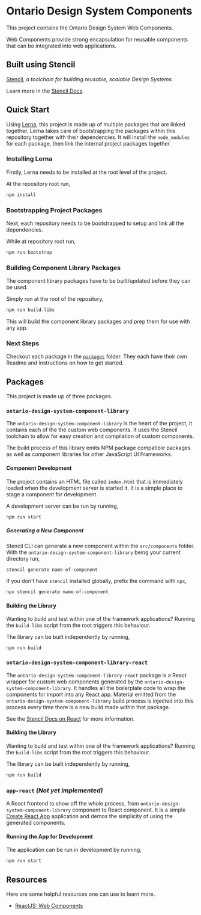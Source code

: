 # Ontario Design System Components

This project contains the Ontario Design System Web Components.

Web Components provide strong encapsulation for reusable components that can be integrated into web applications.

## Built using Stencil

[Stencil](https://stenciljs.com), _a toolchain for building reusable, scalable Design Systems._

Learn more in the [Stencil Docs](https://stenciljs.com/docs/introduction).

## Quick Start

Using [Lerna](https://github.com/lerna/lerna), this project is made up of multiple packages that are linked together. Lerna takes care of bootstrapping the packages within this repository together with their dependencies. It will install the `node_modules` for each package, then link the internal project packages together.

### Installing Lerna

Firstly, Lerna needs to be installed at the root level of the project.

At the repository root run,

```bash
npm install
```

### Bootstrapping Project Packages

Next, each repository needs to be bootstrapped to setup and link all the dependencies.

While at repository root run,

```bash
npm run bootstrap
```

### Building Component Library Packages

The component library packages have to be built/updated before they can be used. 

Simply run at the root of the repository,

```bash
npm run build-libs
```

This will build the component library packages and prep them for use with any app.

### Next Steps

Checkout each package in the [`packages`](packages) folder. They each have their own Readme and instructions on how to get started.

## Packages

This project is made up of three packages.

### `ontario-design-system-component-library`

The `ontario-design-system-component-library` is the heart of the project, it contains each of the the custom web components. It uses the Stencil toolchain to allow for easy creation and compilation of custom components.

The build process of this library emits NPM package compatible packages as well as component libraries for other JavaScript UI Frameworks.

#### Component Development

The project contains an HTML file called `index.html` that is immediately loaded when the development server is started it.  It is a simple place to stage a component for development.

A development server can be run by running,

```bash
npm run start
```

##### Generating a New Component

Stencil CLI can generate a new component within the `src/components` folder. With the `ontario-design-system-component-library` being your current directory run,

```bash
stencil generate name-of-component
```

If you don't have `stencil` installed globally, prefix the command with `npx`,

```bash
npx stencil generate name-of-component
```

#### Building the Library

Wanting to build and test within one of the framework applications?  Running the `build-libs` script from the root triggers this behaviour.

The library can be built independently by running,

```bash
npm run build
```

### `ontario-design-system-component-library-react`

The `ontario-design-system-component-library-react` package is a React wrapper for custom web components generated by the `ontario-design-system-component-library`. It handles all the boilerplate code to wrap the components for import into any React app. Material emitted from the `ontario-design-system-component-library` build process is injected into this process every time there is a new build made within that package.

See the [Stencil Docs on React](https://stenciljs.com/docs/react) for more information.

#### Building the Library

Wanting to build and test within one of the framework applications?  Running the `build-libs` script from the root triggers this behaviour.

The library can be built independently by running,

```bash
npm run build
```

### `app-react` _(Not yet implemented)_

A React frontend to show off the whole process, from `ontario-design-system-component-library` component to React component. It is a simple [Create React App]() application and demos the simplicity of using the generated components.

#### Running the App for Development

The application can be run in development by running,

```bash
npm run start
```

## Resources

Here are some helpful resources one can use to learn more.

- [ReactJS: Web Components]( https://reactjs.org/docs/web-components.html)
